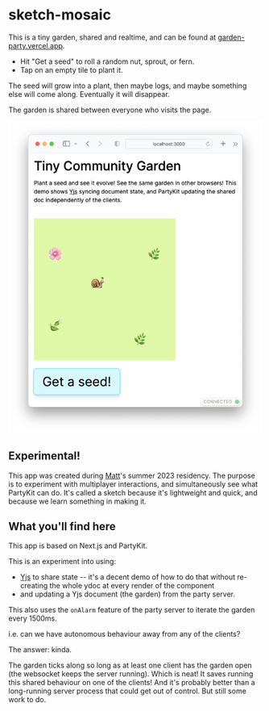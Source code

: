 # sketch-mosaic

This is a tiny garden, shared and realtime, and can be found at [garden-party.vercel.app](https://garden-party.vercel.app).

- Hit "Get a seed" to roll a random nut, sprout, or fern.
- Tap on an empty tile to plant it.

The seed will grow into a plant, then maybe logs, and maybe something else will come along. Eventually it will disappear.

The garden is shared between everyone who visits the page.

![image](/assets/garden.png)

## Experimental!

This app was created during [Matt](https://interconnected.org)'s summer 2023 residency. The purpose is to experiment with multiplayer interactions, and simultaneously see what PartyKit can do. It's called a sketch because it's lightweight and quick, and because we learn something in making it.

## What you'll find here

This app is based on Next.js and PartyKit.

This is an experiment into using:

- [Yjs](https://yjs.dev) to share state -- it's a decent demo of how to do that without re-creating the whole ydoc at every render of the component
- and updating a Yjs document (the garden) from the party server.

This also uses the `onAlarm` feature of the party server to iterate the garden every 1500ms.

i.e. can we have autonomous behaviour away from any of the clients?

The answer: kinda.

The garden ticks along so long as at least one client has the garden open (the websocket keeps the server running). Which is neat! It saves running this shared behaviour on one of the clients! And it's probably better than a long-running server process that could get out of control. But still some work to do.
